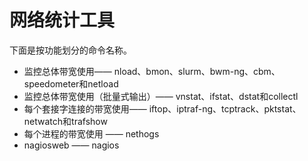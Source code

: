 网络统计工具
====

下面是按功能划分的命令名称。

- 监控总体带宽使用―― nload、bmon、slurm、bwm-ng、cbm、speedometer和netload
- 监控总体带宽使用（批量式输出）―― vnstat、ifstat、dstat和collectl
- 每个套接字连接的带宽使用―― iftop、iptraf-ng、tcptrack、pktstat、netwatch和trafshow
- 每个进程的带宽使用 ―― nethogs
- nagiosweb  ――  nagios
